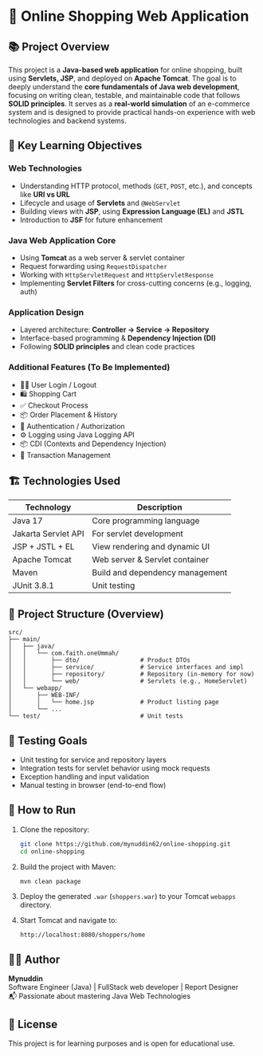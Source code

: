 # 🛒 Online Shopping Web Application

## 📚 Project Overview
This project is a **Java-based web application** for online shopping, built using **Servlets, JSP**, and deployed on **Apache Tomcat**. The goal is to deeply understand the **core fundamentals of Java web development**, focusing on writing clean, testable, and maintainable code that follows **SOLID principles**.
It serves as a **real-world simulation** of an e-commerce system and is designed to provide practical hands-on experience with web technologies and backend systems.


## 🎯 Key Learning Objectives
### Web Technologies
- Understanding HTTP protocol, methods (`GET`, `POST`, etc.), and concepts like **URI vs URL**
- Lifecycle and usage of **Servlets** and `@WebServlet`
- Building views with **JSP**, using **Expression Language (EL)** and **JSTL**
- Introduction to **JSF** for future enhancement

### Java Web Application Core
- Using **Tomcat** as a web server & servlet container
- Request forwarding using `RequestDispatcher`
- Working with `HttpServletRequest` and `HttpServletResponse`
- Implementing **Servlet Filters** for cross-cutting concerns (e.g., logging, auth)

### Application Design
- Layered architecture: **Controller → Service → Repository**
- Interface-based programming & **Dependency Injection (DI)**
- Following **SOLID principles** and clean code practices

### Additional Features (To Be Implemented)
- 🧑‍💼 User Login / Logout
- 🛍️ Shopping Cart
- ✅ Checkout Process
- 📦 Order Placement & History
- 🔐 Authentication / Authorization
- ⚙️ Logging using Java Logging API
- 📦 CDI (Contexts and Dependency Injection)
- 🔄 Transaction Management

## 🏗️ Technologies Used
| Technology     | Description                           |
|----------------|---------------------------------------|
| Java 17        | Core programming language             |
| Jakarta Servlet API | For servlet development          |
| JSP + JSTL + EL| View rendering and dynamic UI         |
| Apache Tomcat  | Web server & Servlet container        |
| Maven          | Build and dependency management       |
| JUnit 3.8.1    | Unit testing                          |


## 📁 Project Structure (Overview)
```
src/
├── main/
│   ├── java/
│   │   └── com.faith.oneUmmah/
│   │       ├── dto/                 # Product DTOs
│   │       ├── service/             # Service interfaces and impl
│   │       ├── repository/          # Repository (in-memory for now)
│   │       └── web/                 # Servlets (e.g., HomeServlet)
│   └── webapp/
│       ├── WEB-INF/
│       │   └── home.jsp             # Product listing page
│       └── ...
└── test/                            # Unit tests
```

## 🧪 Testing Goals
- Unit testing for service and repository layers
- Integration tests for servlet behavior using mock requests
- Exception handling and input validation
- Manual testing in browser (end-to-end flow)

## 🔧 How to Run
1. Clone the repository:
   ```bash
   git clone https://github.com/mynuddin62/online-shopping.git
   cd online-shopping
   ```

2. Build the project with Maven:
   ```bash
   mvn clean package
   ```

3. Deploy the generated `.war` (`shoppers.war`) to your Tomcat `webapps` directory.

4. Start Tomcat and navigate to:
   ```
   http://localhost:8080/shoppers/home
   ```

## 👨‍💻 Author
**Mynuddin**  
Software Engineer (Java) | FullStack web developer | Report Designer  
📬 Passionate about mastering Java Web Technologies


## 📄 License
This project is for learning purposes and is open for educational use.
